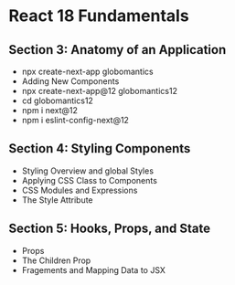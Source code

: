 # React 18 Fundamentals
## Section 3: Anatomy of an Application
* npx create-next-app globomantics
* Adding New Components
* npx create-next-app@12 globomantics12
* cd globomantics12
* npm i next@12
* npm i eslint-config-next@12
## Section 4: Styling Components
* Styling Overview and global Styles
* Applying CSS Class to Components
* CSS Modules and Expressions
* The Style Attribute
## Section 5: Hooks, Props, and State
* Props
* The Children Prop
* Fragements and Mapping Data to JSX